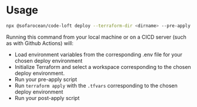 # Usage

```bash
npx @sofarocean/code-loft deploy --terraform-dir <dirname> --pre-apply <script> --post-apply <script> --deploy-env dev
```

Running this command from your local machine or on a CICD server (such as with Github Actions) will:

- Load environment variables from the corresponding .env file for your chosen deploy environment
- Initialize Terraform and select a workspace corresponding to the chosen deploy environment.
- Run your pre-apply script
- Run `terraform apply` with the `.tfvars` corresponding to the chosen deploy environment
- Run your post-apply script
